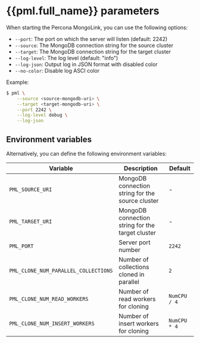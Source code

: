# {{pml.full_name}} parameters

When starting the Percona MongoLink, you can use the following options:

- `--port`: The port on which the server will listen (default: 2242)
- `--source`: The MongoDB connection string for the source cluster
- `--target`: The MongoDB connection string for the target cluster
- `--log-level`: The log level (default: "info")
- `--log-json`: Output log in JSON format with disabled color
- `--no-color`: Disable log ASCI color

Example:

```{.bash data-prompt="$"}
$ pml \
    --source <source-mongodb-uri> \
    --target <target-mongodb-uri> \
    --port 2242 \
    --log-level debug \
    --log-json
```

## Environment variables

Alternatively, you can define the following environment variables:

| Variable | Description | Default |
|----------|-------------|---------|
| `PML_SOURCE_URI` | MongoDB connection string for the source cluster | - |
| `PML_TARGET_URI` | MongoDB connection string for the target cluster | - |
| `PML_PORT` | Server port number | `2242` |
| `PML_CLONE_NUM_PARALLEL_COLLECTIONS` | Number of collections cloned in parallel | `2` |
| `PML_CLONE_NUM_READ_WORKERS` | Number of read workers for cloning | `NumCPU / 4` |
| `PML_CLONE_NUM_INSERT_WORKERS` | Number of insert workers for cloning | `NumCPU * 4` |
